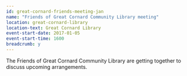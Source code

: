 ```yaml
---
id: great-cornard-friends-meeting-jan
name: "Friends of Great Cornard Community Library meeting"
location: great-cornard-library
location-text: Great Cornard Library
event-start-date: 2017-01-05
event-start-time: 1600
breadcrumb: y
---
```


The Friends of Great Cornard Community Library are getting together to discuss upcoming arrangements.
